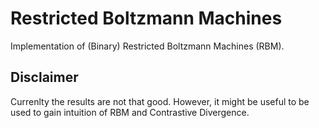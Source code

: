 # Restricted Boltzmann Machines

Implementation of (Binary) Restricted Boltzmann Machines (RBM).

## Disclaimer
Currenlty the results are not that good. However, it might be useful to be used to gain intuition of RBM and Contrastive Divergence.
